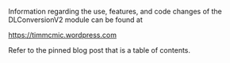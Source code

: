Information regarding the use, features, and code changes of the DLConversionV2 module can be found at

https://timmcmic.wordpress.com

Refer to the pinned blog post that is a table of contents.